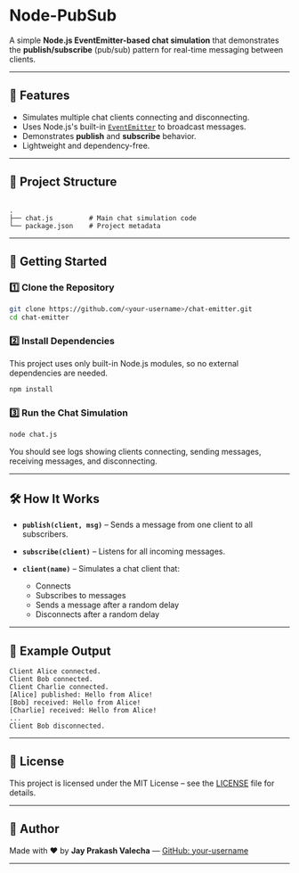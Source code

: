 # Node-PubSub


A simple **Node.js EventEmitter-based chat simulation** that demonstrates the **publish/subscribe** (pub/sub) pattern for real-time messaging between clients.

---

## 📌 Features
- Simulates multiple chat clients connecting and disconnecting.
- Uses Node.js's built-in [`EventEmitter`](https://nodejs.org/api/events.html) to broadcast messages.
- Demonstrates **publish** and **subscribe** behavior.
- Lightweight and dependency-free.

---

## 📂 Project Structure
```

.
├── chat.js         # Main chat simulation code
└── package.json    # Project metadata

````

---

## 🚀 Getting Started

### 1️⃣ Clone the Repository
```bash
git clone https://github.com/<your-username>/chat-emitter.git
cd chat-emitter
````

### 2️⃣ Install Dependencies

This project uses only built-in Node.js modules, so no external dependencies are needed.

```bash
npm install
```

### 3️⃣ Run the Chat Simulation

```bash
node chat.js
```

You should see logs showing clients connecting, sending messages, receiving messages, and disconnecting.

---

## 🛠 How It Works

* **`publish(client, msg)`** – Sends a message from one client to all subscribers.
* **`subscribe(client)`** – Listens for all incoming messages.
* **`client(name)`** – Simulates a chat client that:

  * Connects
  * Subscribes to messages
  * Sends a message after a random delay
  * Disconnects after a random delay

---

## 📖 Example Output

```text
Client Alice connected.
Client Bob connected.
Client Charlie connected.
[Alice] published: Hello from Alice!
[Bob] received: Hello from Alice!
[Charlie] received: Hello from Alice!
...
Client Bob disconnected.
```

---

## 📜 License

This project is licensed under the MIT License – see the [LICENSE](LICENSE) file for details.

---

## 👤 Author

Made with ❤️ by **Jay Prakash Valecha** — [GitHub: your-username](https://github.com/your-username)

---

```

